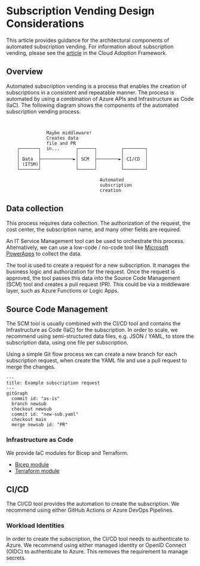 # Subscription Vending Design Considerations

This article provides guidance for the architectural components of automated subscription vending.
For information about subscription vending, please see the [article](https://learn.microsoft.com/azure/cloud-adoption-framework/ready/landing-zone/design-area/subscription-vending) in the Cloud Adoption Framework.

## Overview

Automated subscription vending is a process that enables the creation of subscriptions in a consistent and repeatable manner.
The process is automated by using a combination of Azure APIs and Infrastructure as Code (IaC).
The following diagram shows the components of the automated subscription vending process.

```text


               Maybe middleware!
               Creates data
               file and PR
    ┌───────┐  in...      ┌──────┐         ┌────────┐
    │       │             │      │         │        │
    │ Data  ├────────────►│ SCM  ├────────►│ CI/CD  │
    │ (ITSM)│             │      │         │        │
    └───────┘             └──────┘         └────────┘

                                   Automated
                                   subscription
                                   creation

```

## Data collection

This process requires data collection.
The authorization of the request, the cost center, the subscription name, and many other fields are required.

An IT Service Management tool can be used to orchestrate this process.
Alternatively, we can use a low-code / no-code tool like [Microsoft PowerApps](https://powerapps.microsoft.com/) to collect the data.


The tool is used to create a request for a new subscription.
It manages the business logic and authorization for the request.
Once the request is approved, the tool passes this data into the Source Code Management (SCM) tool and creates a pull request (PR). This could be via a middleware layer, such as Azure Functions or Logic Apps.

## Source Code Management

The SCM tool is usually combined with the CI/CD tool and contains the Infrastructure as Code (IaC) for the subscription.
In order to scale, we recommend using semi-structured data files, e.g. JSON / YAML, to store the subscription data, using one file per subscription.

Using a simple Git flow process we can create a new branch for each subscription request, when create the YAML file and use a pull request to merge the changes.

```mermaid
---
title: Example subscription request
---
gitGraph
  commit id: "as-is"
  branch newsub
  checkout newsub
  commit id: "new-sub.yaml"
  checkout main
  merge newsub id: "PR"
```

### Infrastructure as Code

We provide IaC modules for Bicep and Terraform.

- [Bicep module](https://aka.ms/lz-vending/bicep)
- [Terraform module](https://aka.ms/lz-vending/tf)

## CI/CD

The CI/CD tool provides the automation to create the subscription. We recommend using either GitHub Actions or Azure DevOps Pipelines.

### Workload Identities

In order to create the subscription, the CI/CD tool needs to authenticate to Azure.
We recommend using either managed identity or OpenID Connect (OIDC) to authenticate to Azure.
This removes the requirement to manage secrets.
